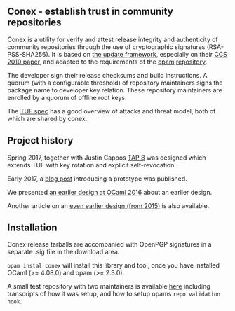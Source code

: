## Conex - establish trust in community repositories

Conex is a utility for verify and attest release integrity and authenticity of community repositories through the use of cryptographic signatures (RSA-PSS-SHA256). It is based on [the update framework](https://theupdateframework.github.io/), especially on their [CCS 2010 paper](https://isis.poly.edu/~jcappos/papers/samuel_tuf_ccs_2010.pdf), and adapted to the requirements of the [opam](https://ocaml.opam.org) [repository](https://github.com/ocaml/opam-repository).

The developer sign their release checksums and build instructions.  A quorum (with a configurable threshold) of repository maintainers signs the package name to developer key relation.  These repository maintainers are enrolled by a quorum of offline root keys.

The [TUF spec](https://github.com/theupdateframework/specification/blob/master/tuf-spec.md) has a good overview of attacks and threat model, both of which are shared by conex.

## Project history

Spring 2017, together with Justin Cappos [TAP 8](https://github.com/theupdateframework/taps/blob/master/tap8.md) was designed which extends TUF with key rotation and explicit self-revocation.

Early 2017, a [blog post](https://hannes.robur.coop/Posts/Conex) introducing a prototype was published.

We presented [an earlier design at OCaml 2016](https://github.com/hannesm/conex-paper/raw/master/paper.pdf) about an earlier design.

Another article on an [even earlier design (from 2015)](http://opam.ocaml.org/blog/Signing-the-opam-repository/) is also available.

## Installation

Conex release tarballs are accompanied with OpenPGP signatures in a separate .sig file in the download area.

`opam instal conex` will install this library and tool,
once you have installed OCaml (>= 4.08.0) and opam (>= 2.3.0).

A small test repository with two maintainers is available [here](https://github.com/hannesm/testrepo) including transcripts of how it was setup, and how to setup opams `repo validation hook`.
